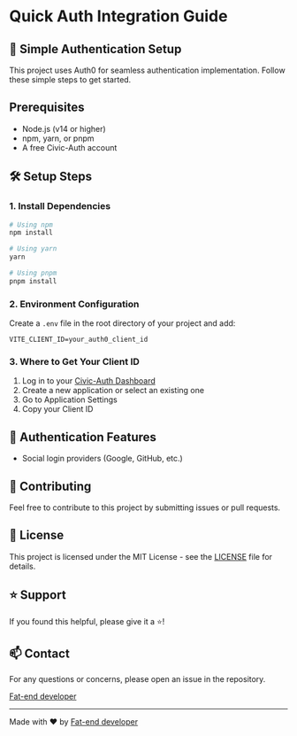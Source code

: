 # Quick Auth Integration Guide

## 🚀 Simple Authentication Setup

This project uses Auth0 for seamless authentication implementation. Follow these simple steps to get started.

## Prerequisites

- Node.js (v14 or higher)
- npm, yarn, or pnpm
- A free Civic-Auth account

## 🛠️ Setup Steps

### 1. Install Dependencies

```bash
# Using npm
npm install

# Using yarn
yarn

# Using pnpm
pnpm install
```

### 2. Environment Configuration

Create a `.env` file in the root directory of your project and add:

```env
VITE_CLIENT_ID=your_auth0_client_id
```

### 3. Where to Get Your Client ID

1. Log in to your [Civic-Auth Dashboard](https://auth.civic.com/dashboard)
2. Create a new application or select an existing one
3. Go to Application Settings
4. Copy your Client ID

## 🔐 Authentication Features

- Social login providers (Google, GitHub, etc.)


## 🤝 Contributing

Feel free to contribute to this project by submitting issues or pull requests.

## 📜 License

This project is licensed under the MIT License - see the [LICENSE](LICENSE) file for details.

## ⭐ Support

If you found this helpful, please give it a ⭐️!

## 📫 Contact

For any questions or concerns, please open an issue in the repository.

[Fat-end developer](https://x.com/FattrickCollins)

---

Made with ❤️ by [Fat-end developer](https://x.com/FattrickCollins)

